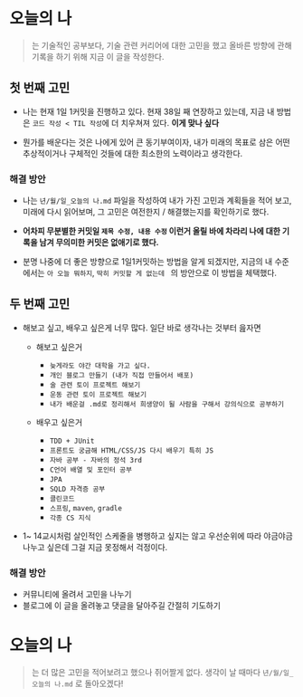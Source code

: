 # 오늘의 나

> 는 기술적인 공부보다, 기술 관련 커리어에 대한 고민을 했고 올바른 방향에 관해 기록을 하기 위해 지금 이 글을 작성한다.



## 첫 번째 고민

* 나는 현재 1일 1커밋을 진행하고 있다. 현재 38일 째 연장하고 있는데, 지금 내 방법은 `코드 작성 < TIL 작성`에 더 치우쳐져 있다. **이게 맞나 싶다**

* 뭔가를 배운다는 것은 나에게 있어 큰 동기부여이자, 내가 미래의 목표로 삼은 어떤 추상적이거나 구체적인 것들에 대한 최소한의 노력이라고 생각한다.

  

### 해결 방안

* 나는 `년/월/일_오늘의 나.md` 파일을 작성하여 내가 가진 고민과 계획들을 적어 보고, 미래에 다시 읽어보며, 그 고민은 여전한지 / 해결했는지를 확인하기로 했다.

* **어차피 무분별한 커밋일 `제목 수정, 내용 수정` 이런거 올릴 바에 차라리 나에 대한 기록을 남겨 무의미한 커밋은 없애기로 했다.**

* 분명 나중에 더 좋은 방향으로 1일1커밋하는 방법을 알게 되겠지만, 지금의 내 수준에서는 `아 오늘 뭐하지`, `딱히 커밋할 게 없는데 ` 의 방안으로 이 방법을 체택했다.



  

## 두 번째 고민

* 해보고 싶고, 배우고 싶은게 너무 많다. 일단 바로 생각나는 것부터 읊자면

  * 해보고 싶은거

    * `늦게라도 야간 대학을 가고 싶다.`
    * `개인 블로그 만들기 (내가 직접 만들어서 배포)`
    * `술 관련 토이 프로젝트 해보기`
    * `운동 관련 토이 프로젝트 해보기`
    * `내가 배운걸 .md로 정리해서 희생양이 될 사람을 구해서 강의식으로 공부하기`

  * 배우고 싶은거

    * `TDD + JUnit`
    * `프론트도 궁금해 HTML/CSS/JS 다시 배우기 특히 JS`
    * `자바 공부 - 자바의 정석 3rd`
    * `C언어 배열 및 포인터 공부`
    * `JPA`
    * `SQLD 자격증 공부`
    * `클린코드`
    * `스프링`, `maven`, `gradle`
    * `각종 CS 지식`

      

* 1~ 14교시처럼 살인적인 스케줄을 병행하고 싶지는 않고 우선순위에 따라 야금야금 나누고 싶은데 그걸 지금 못정해서 걱정이다.

  

### 해결 방안

* 커뮤니티에 올려서 고민을 나누기
* 블로그에 이 글을 올려놓고 댓글을 달아주길 간절히 기도하기



# 오늘의 나

> 는 더 많은 고민을 적어보려고 했으나 쥐어짤게 없다. 생각이 날 때마다 `년/월/일_오늘의 나.md` 로 돌아오겠다!